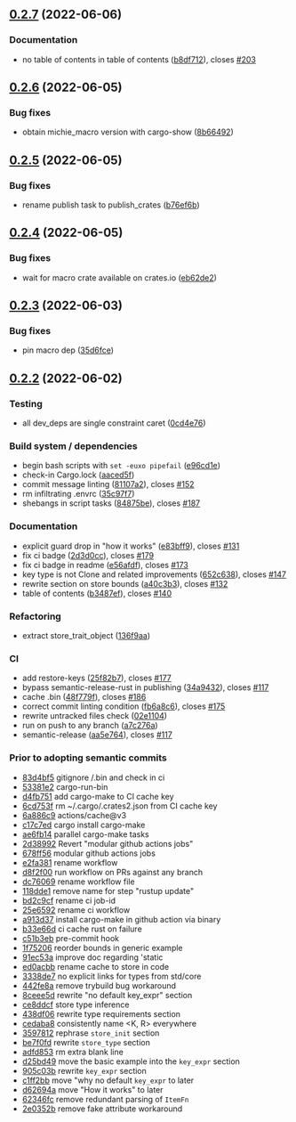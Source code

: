 ## [0.2.7](https://github.com/mobusoperandi/michie/compare/v0.2.6...v0.2.7) (2022-06-06)


### Documentation

* no table of contents in table of contents ([b8df712](https://github.com/mobusoperandi/michie/commit/b8df712211fe38ccb71c7010455ae7b025657a7c)), closes [#203](https://github.com/mobusoperandi/michie/issues/203)

## [0.2.6](https://github.com/mobusoperandi/michie/compare/v0.2.5...v0.2.6) (2022-06-05)


### Bug fixes

* obtain michie_macro version with cargo-show ([8b66492](https://github.com/mobusoperandi/michie/commit/8b66492c32d3b0bbeae6b8fe85736250b01654ef))

## [0.2.5](https://github.com/mobusoperandi/michie/compare/v0.2.4...v0.2.5) (2022-06-05)


### Bug fixes

* rename publish task to publish_crates ([b76ef6b](https://github.com/mobusoperandi/michie/commit/b76ef6bc26ee6143c5fde5c8479fe63f68da96ff))

## [0.2.4](https://github.com/mobusoperandi/michie/compare/v0.2.3...v0.2.4) (2022-06-05)


### Bug fixes

* wait for macro crate available on crates.io ([eb62de2](https://github.com/mobusoperandi/michie/commit/eb62de28c708e2c0bf23886afa3ab8b21d1e95c2))

## [0.2.3](https://github.com/mobusoperandi/michie/compare/v0.2.2...v0.2.3) (2022-06-03)


### Bug fixes

* pin macro dep ([35d6fce](https://github.com/mobusoperandi/michie/commit/35d6fcee90dda851d6115af0de80dfc1a2cdaa3b))

## [0.2.2](https://github.com/mobusoperandi/michie/compare/v0.2.1...v0.2.2) (2022-06-02)


### Testing

* all dev_deps are single constraint caret ([0cd4e76](https://github.com/mobusoperandi/michie/commit/0cd4e769b731879d15324eb0b995e51bb7170628))


### Build system / dependencies

* begin bash scripts with `set -euxo pipefail` ([e96cd1e](https://github.com/mobusoperandi/michie/commit/e96cd1e3208770e6a5479b40413249fc531565ad))
* check-in Cargo.lock ([aaced5f](https://github.com/mobusoperandi/michie/commit/aaced5fb87762195bb3e896512af48a661384ae9))
* commit message linting ([81107a2](https://github.com/mobusoperandi/michie/commit/81107a2798762eb0f60a68787ded8da183f36f74)), closes [#152](https://github.com/mobusoperandi/michie/issues/152)
* rm infiltrating .envrc ([35c97f7](https://github.com/mobusoperandi/michie/commit/35c97f7d1434b09a4e050f1e48897df4159e866b))
* shebangs in script tasks ([84875be](https://github.com/mobusoperandi/michie/commit/84875be05f29e1915577abbfbf72706d8de8d060)), closes [#187](https://github.com/mobusoperandi/michie/issues/187)


### Documentation

* explicit guard drop in "how it works" ([e83bff9](https://github.com/mobusoperandi/michie/commit/e83bff98541eb85e7a94c8e487f804b970676536)), closes [#131](https://github.com/mobusoperandi/michie/issues/131)
* fix ci badge ([2d3d0cc](https://github.com/mobusoperandi/michie/commit/2d3d0cc60fff4b3405ed54fb44a9ab4209216086)), closes [#179](https://github.com/mobusoperandi/michie/issues/179)
* fix ci badge in readme ([e56afdf](https://github.com/mobusoperandi/michie/commit/e56afdf7eeaf1544b036e0d7074c5f874b2bc2c9)), closes [#173](https://github.com/mobusoperandi/michie/issues/173)
* key type is not Clone and related improvements ([652c638](https://github.com/mobusoperandi/michie/commit/652c638d82afbf1d10dab6ba067c20b0f774aedf)), closes [#147](https://github.com/mobusoperandi/michie/issues/147)
* rewrite section on store bounds ([a40c3b3](https://github.com/mobusoperandi/michie/commit/a40c3b392f2b04a823cb654fc7ff1fe12b42543b)), closes [#132](https://github.com/mobusoperandi/michie/issues/132)
* table of contents ([b3487ef](https://github.com/mobusoperandi/michie/commit/b3487ef456c1dc9bc5a0616597b5b1b0933d74dd)), closes [#140](https://github.com/mobusoperandi/michie/issues/140)


### Refactoring

* extract store_trait_object ([136f9aa](https://github.com/mobusoperandi/michie/commit/136f9aaddef9def59e4ad07ffc26ade968ab5f81))


### CI

* add restore-keys ([25f82b7](https://github.com/mobusoperandi/michie/commit/25f82b735c57c9cad9eb440f13b2f553f02a0f28)), closes [#177](https://github.com/mobusoperandi/michie/issues/177)
* bypass semantic-release-rust in publishing ([34a9432](https://github.com/mobusoperandi/michie/commit/34a94327765f2fc29b8ba8bc46f8c79c36a2edab)), closes [#117](https://github.com/mobusoperandi/michie/issues/117)
* cache .bin ([48f779f](https://github.com/mobusoperandi/michie/commit/48f779f53c7e96f88d0df9ec16967fa04dd411a9)), closes [#186](https://github.com/mobusoperandi/michie/issues/186)
* correct commit linting condition ([fb6a8c6](https://github.com/mobusoperandi/michie/commit/fb6a8c6f39e40d7a23291742ebeac05cba287953)), closes [#175](https://github.com/mobusoperandi/michie/issues/175)
* rewrite untracked files check ([02e1104](https://github.com/mobusoperandi/michie/commit/02e1104c7e3c32999a84103861f17f7689e4bd7c))
* run on push to any branch ([a7c276a](https://github.com/mobusoperandi/michie/commit/a7c276afbb6ffaf1882f30d73234878c606d5120))
* semantic-release ([aa5e764](https://github.com/mobusoperandi/michie/commit/aa5e764068949a0d02c8a7f6cbd013548c46de91)), closes [#117](https://github.com/mobusoperandi/michie/issues/117)

### Prior to adopting semantic commits

- [83d4bf5](https://github.com/mobusoperandi/michie/commit/83d4bf5abdd5b9ef17584f32274439452da7cb30) gitignore /.bin and check in ci
- [53381e2](https://github.com/mobusoperandi/michie/commit/53381e23fe794471caebad16c84b4e4ea1fc1dca) cargo-run-bin
- [d4fb751](https://github.com/mobusoperandi/michie/commit/d4fb7515c0cb0d66a9e1baf14dd9e3c6b6070322) add cargo-make to CI cache key
- [6cd753f](https://github.com/mobusoperandi/michie/commit/6cd753fcf3203b0a415d072030004235d3f0df7b) rm ~/.cargo/.crates2.json from CI cache key
- [6a886c9](https://github.com/mobusoperandi/michie/commit/6a886c973ab3c37b69c4cb30232374a47be4bcff) actions/cache@v3
- [c17c7ed](https://github.com/mobusoperandi/michie/commit/c17c7ed18baa75de74234d261f4a1ef1223c3b9a) cargo install cargo-make
- [ae6fb14](https://github.com/mobusoperandi/michie/commit/ae6fb14d66024ad6991b1bd2cf3f860756b4e0df) parallel cargo-make tasks
- [2d38992](https://github.com/mobusoperandi/michie/commit/2d3899205f607877d8360920ebcacc3295204f8f) Revert "modular github actions jobs"
- [678ff56](https://github.com/mobusoperandi/michie/commit/678ff569e04ffb5e017b670e711fd40414acdbb4) modular github actions jobs
- [e2fa381](https://github.com/mobusoperandi/michie/commit/e2fa3812611e5ee96a2a1102209e5bf91add424d) rename workflow
- [d8f2f00](https://github.com/mobusoperandi/michie/commit/d8f2f00e7b85bfa87d2a0a94cb77f83468532584) run workflow on PRs against any branch
- [dc76069](https://github.com/mobusoperandi/michie/commit/dc76069ee36512dca6437bea39475459116512f7) rename workflow file
- [118dde1](https://github.com/mobusoperandi/michie/commit/118dde14e7cbfb0526fb720f2ecae70d91eeb03a) remove name for step "rustup update"
- [bd2c9cf](https://github.com/mobusoperandi/michie/commit/bd2c9cfc3b72cd48d3b9b18e52d8e075cc904eca) rename ci job-id
- [25e6592](https://github.com/mobusoperandi/michie/commit/25e6592fc8afea4f9852557666c176e593d44500) rename ci workflow
- [a913d37](https://github.com/mobusoperandi/michie/commit/a913d370efad8a0699ca1c3f8b2968e27263f02b) install cargo-make in github action via binary
- [b33e66d](https://github.com/mobusoperandi/michie/commit/b33e66d0721200b981014e883a71907ab12a284a) ci cache rust on failure
- [c51b3eb](https://github.com/mobusoperandi/michie/commit/c51b3ebf9fc0e2b87f8195b3608b41d614ab2651) pre-commit hook
- [1f75206](https://github.com/mobusoperandi/michie/commit/1f752065f1453e4aacee4db5b269b996e9281f6c) reorder bounds in generic example
- [91ec53a](https://github.com/mobusoperandi/michie/commit/91ec53a867bcc4530badc1844d071c3f8f026c82) improve doc regarding 'static
- [ed0acbb](https://github.com/mobusoperandi/michie/commit/ed0acbbebf1957d6d0f47697cee9d0157e87a89a) rename cache to store in code
- [3338de7](https://github.com/mobusoperandi/michie/commit/3338de7b9bb5edbeb26366725fec5672107eee02) no explicit links for types from std/core
- [442fe8a](https://github.com/mobusoperandi/michie/commit/442fe8a131aaa6219ffee4add5acaa342c903d9a) remove trybuild bug workaround
- [8ceee5d](https://github.com/mobusoperandi/michie/commit/8ceee5d8a67293fcd417739b5aa0a65a54b8eaa7) rewrite "no default key_expr" section
- [ce8ddcf](https://github.com/mobusoperandi/michie/commit/ce8ddcf3df86d43e3c15853bcde253f492942d8f) store type inference
- [438df06](https://github.com/mobusoperandi/michie/commit/438df063ee6e92e6bc3ac7ccfc0354d8726a7a7b) rewrite type requirements section
- [cedaba8](https://github.com/mobusoperandi/michie/commit/cedaba856e3bddcccf1d15fe147e032eb6e7985f) consistently name <K, R> everywhere
- [3597812](https://github.com/mobusoperandi/michie/commit/359781246eb03dcc75756ce55aeeec13c4fdd5cb) rephrase `store_init` section
- [be7f0fd](https://github.com/mobusoperandi/michie/commit/be7f0fd9b88768abe639aa60931d5d219d8b56a0) rewrite `store_type` section
- [adfd853](https://github.com/mobusoperandi/michie/commit/adfd85350669518a258c55f6930bbdefddcd0bb4) rm extra blank line
- [d25bd49](https://github.com/mobusoperandi/michie/commit/d25bd49f66144b9dfcb480a9629db7a1a8476678) move the basic example into the `key_expr` section
- [905c03b](https://github.com/mobusoperandi/michie/commit/905c03bc43d898cd14350a570a6a2faea6138627) rewrite `key_expr` section
- [c1ff2bb](https://github.com/mobusoperandi/michie/commit/c1ff2bb676f812afca7d440820213937ca7a0d9a) move "why no default `key_expr` to later
- [d62694a](https://github.com/mobusoperandi/michie/commit/d62694af6eb28dc71595bf6985413232a9c50b02) move "How it works" to later
- [62346fc](https://github.com/mobusoperandi/michie/commit/62346fc83f6080af3b1d2af43665b430eaaa5940) remove redundant parsing of `ItemFn`
- [2e0352b](https://github.com/mobusoperandi/michie/commit/2e0352bcaf044ff3be3e7e24ba7ad8ce855f6d9f) remove fake attribute workaround
